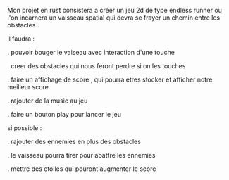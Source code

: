 Mon projet en rust consistera a créer un jeu 2d de type endless runner ou l'on incarnera un vaisseau spatial qui devra se frayer
un chemin entre les obstacles .

il faudra :

 . pouvoir bouger le vaiseau avec interaction d'une touche

 . creer des obstacles qui nous feront perdre si on les touches

 . faire un affichage de score , qui pourra etres stocker et afficher notre meilleur score

 . rajouter de la music au jeu

 . faire un bouton play pour lancer le jeu


si possible :

 . rajouter des ennemies en plus des obstacles

 . le vaisseau pourra tirer pour abattre les ennemies

 . mettre des etoiles qui pouront augmenter le score 



